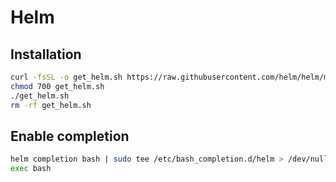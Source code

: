 # Helm

## Installation

```sh
curl -fsSL -o get_helm.sh https://raw.githubusercontent.com/helm/helm/main/scripts/get-helm-3
chmod 700 get_helm.sh
./get_helm.sh
rm -rf get_helm.sh
```

## Enable completion

```sh
helm completion bash | sudo tee /etc/bash_completion.d/helm > /dev/null
exec bash
```